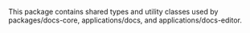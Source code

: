 This package contains shared types and utility classes used by packages/docs-core, applications/docs, and applications/docs-editor.

